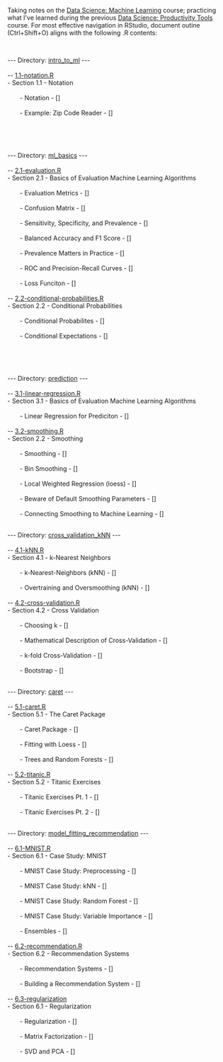 <p>Taking notes on the <a href="https://www.edx.org/course/data-science-machine-learning">Data Science: Machine Learning</a> course; practicing what I've learned during the previous <a href="https://www.edx.org/course/data-science-productivity-tools">Data Science: Productivity Tools</a> course. For most effective navigation in RStudio, document outine (Ctrl+Shift+O) aligns with the following .R contents:<br></p>
<br>
<p>--- Directory: <a href="[]">intro_to_ml</a> ---<br>
<br>
-- <a href="[]">1.1-notation.R</a><br>
- Section 1.1 - Notation<br>
<br>
&emsp;&emsp;- Notation - []<br>
&emsp;&emsp;<br>
&emsp;&emsp;- Example: Zip Code Reader - []<br>
&emsp;&emsp;<br></p>
<p><br>
<br></p>
<p>--- Directory: <a href="[]">ml_basics</a> ---<br>
<br>
-- <a href="[]">2.1-evaluation.R</a><br>
- Section 2.1 - Basics of Evaluation Machine Learning Algorithms<br>
<br>
&emsp;&emsp;- Evaluation Metrics - []<br>
&emsp;&emsp;<br>
&emsp;&emsp;- Confusion Matrix - []<br>
&emsp;&emsp;<br>
&emsp;&emsp;- Sensitivity, Specificity, and Prevalence - []<br>
&emsp;&emsp;<br>
&emsp;&emsp;- Balanced Accuracy and F1 Score - []<br>
&emsp;&emsp;<br>
&emsp;&emsp;- Prevalence Matters in Practice - []<br>
&emsp;&emsp;<br>
&emsp;&emsp;- ROC and Precision-Recall Curves - []<br>
&emsp;&emsp;<br>
&emsp;&emsp;- Loss Funciton - []<br>
&emsp;&emsp;<br>
-- <a href="[]">2.2-conditional-probabilities.R</a><br>
- Section 2.2 - Conditional Probabilities<br>
<br>
&emsp;&emsp;- Conditional Probabilites - []<br>
&emsp;&emsp;<br>
&emsp;&emsp;- Conditional Expectations - []<br>
&emsp;&emsp;<br></p>
<p><br>
<br></p>
<p>--- Directory: <a href="[]">prediction</a> ---<br>
<br>
-- <a href="[]">3.1-linear-regression.R</a><br>
- Section 3.1 - Basics of Evaluation Machine Learning Algorithms<br>
<br>
&emsp;&emsp;- Linear Regression for Prediciton - []<br>
&emsp;&emsp;<br>
-- <a href="[]">3.2-smoothing.R</a><br>
- Section 2.2 - Smoothing<br>
<br>
&emsp;&emsp;- Smoothing - []<br>
&emsp;&emsp;<br>
&emsp;&emsp;- Bin Smoothing - []<br>
&emsp;&emsp;<br>
&emsp;&emsp;- Local Weighted Regression (loess) - []<br>
&emsp;&emsp;<br>
&emsp;&emsp;- Beware of Default Smoothing Parameters - []<br>
&emsp;&emsp;<br>
&emsp;&emsp;- Connecting Smoothing to Machine Learning - []<br>
&emsp;&emsp;<br></p>
<p>--- Directory: <a href="[]">cross_validation_kNN</a> ---<br>
<br>
-- <a href="[]">4.1-kNN.R</a><br>
- Section 4.1 - k-Nearest Neighbors<br>
<br>
&emsp;&emsp;- k-Nearest-Neighbors (kNN) - []<br>
&emsp;&emsp;<br>
&emsp;&emsp;- Overtraining and Oversmoothing (kNN) - []<br>
&emsp;&emsp;<br>
-- <a href="[]">4.2-cross-validation.R</a><br>
- Section 4.2 - Cross Validation<br>
<br>
&emsp;&emsp;- Choosing k - []<br>
&emsp;&emsp;<br>
&emsp;&emsp;- Mathematical Description of Cross-Validation - []<br>
&emsp;&emsp;<br>
&emsp;&emsp;- k-fold Cross-Validation - []<br>
&emsp;&emsp;<br>
&emsp;&emsp;- Bootstrap - []<br>
&emsp;&emsp;<br>
<p>--- Directory: <a href="[]">caret</a> ---<br>
<br>
-- <a href="[]">5.1-caret.R</a><br>
- Section 5.1 - The Caret Package<br>
<br>
&emsp;&emsp;- Caret Package - []<br>
&emsp;&emsp;<br>
&emsp;&emsp;- Fitting with Loess - []<br>
&emsp;&emsp;<br>
&emsp;&emsp;- Trees and Random Forests - []<br>
&emsp;&emsp;<br>
-- <a href="[]">5.2-titanic.R</a><br>
- Section 5.2 - Titanic Exercises<br>
<br>
&emsp;&emsp;- Titanic Exercises Pt. 1 - []<br>
&emsp;&emsp;<br>
&emsp;&emsp;- Titanic Exercises Pt. 2  - []<br>
&emsp;&emsp;<br>
<p>--- Directory: <a href="[]">model_fitting_recommendation</a> ---<br>
<br>
-- <a href="[]">6.1-MNIST.R</a><br>
- Section 6.1 - Case Study: MNIST<br>
<br>
&emsp;&emsp;- MNIST Case Study: Preprocessing - []<br>
&emsp;&emsp;<br>
&emsp;&emsp;- MNIST Case Study: kNN - []<br>
&emsp;&emsp;<br>
&emsp;&emsp;- MNIST Case Study: Random Forest - []<br>
&emsp;&emsp;<br>
&emsp;&emsp;- MNIST Case Study: Variable Importance - []<br>
&emsp;&emsp;<br>
&emsp;&emsp;- Ensembles - []<br>
&emsp;&emsp;<br>
-- <a href="[]">6.2-recommendation.R</a><br>
- Section 6.2 - Recommendation Systems<br>
<br>
&emsp;&emsp;- Recommendation Systems - []<br>
&emsp;&emsp;<br>
&emsp;&emsp;- Building a Recommendation System - []<br>
&emsp;&emsp;<br>
-- <a href="[]">6.3-regularization</a><br>
- Section 6.1 - Regularization<br>
<br>
&emsp;&emsp;- Regularization - []<br>
&emsp;&emsp;<br>
&emsp;&emsp;- Matrix Factorization - []<br>
&emsp;&emsp;<br>
&emsp;&emsp;- SVD and PCA - []<br>
&emsp;&emsp;<br>
